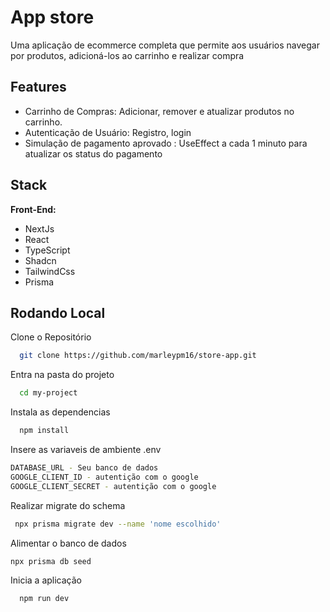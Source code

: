 
# App store
Uma aplicação de ecommerce completa que permite aos usuários navegar por produtos, adicioná-los ao carrinho e realizar compra


## Features

- Carrinho de Compras: Adicionar, remover e atualizar produtos no carrinho.
- Autenticação de Usuário: Registro, login
- Simulação de pagamento aprovado : UseEffect a cada 1 minuto para atualizar os status do pagamento


## Stack

**Front-End:** 
- NextJs 
- React 
- TypeScript 
- Shadcn
- TailwindCss
- Prisma



## Rodando Local

Clone o Repositório

```bash
  git clone https://github.com/marleypm16/store-app.git
```

Entra na pasta do projeto

```bash
  cd my-project
```

Instala as dependencias

```bash
  npm install
```
Insere as variaveis de ambiente .env
```bash
DATABASE_URL - Seu banco de dados
GOOGLE_CLIENT_ID - autentição com o google
GOOGLE_CLIENT_SECRET - autentição com o google
```
Realizar migrate do schema
```bash
 npx prisma migrate dev --name 'nome escolhido'  
```
Alimentar o banco de dados
```bash
npx prisma db seed 
```
Inicia a aplicação
```bash
  npm run dev


